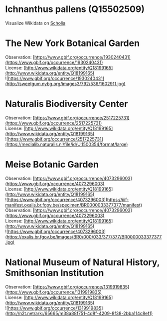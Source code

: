 
Ichnanthus pallens (Q15502509)
==============================
  
Visualize Wikidata on [Scholia](https://scholia.toolforge.org/taxon/Q15502509)
# The New York Botanical Garden
  
Observation: [https://www.gbif.org/occurrence/1930240431](https://www.gbif.org/occurrence/1930240431)  
License: [http://www.wikidata.org/entity/Q18199165](http://www.wikidata.org/entity/Q18199165)  
![https://www.gbif.org/occurrence/1930240431](http://sweetgum.nybg.org/images3/792/536/1602911.jpg)
# Naturalis Biodiversity Center
  
Observation: [https://www.gbif.org/occurrence/2517225731](https://www.gbif.org/occurrence/2517225731)  
License: [http://www.wikidata.org/entity/Q18199165](http://www.wikidata.org/entity/Q18199165)  
![https://www.gbif.org/occurrence/2517225731](https://medialib.naturalis.nl/file/id/U.1500354/format/large)
# Meise Botanic Garden
  
Observation: [https://www.gbif.org/occurrence/4073296003](https://www.gbif.org/occurrence/4073296003)  
License: [http://www.wikidata.org/entity/Q18199165](http://www.wikidata.org/entity/Q18199165)  
![https://www.gbif.org/occurrence/4073296003](https://iiif-manifest.oxalis.br.fgov.be/specimen/BR0000033377377/manifest)  
Observation: [https://www.gbif.org/occurrence/4073296003](https://www.gbif.org/occurrence/4073296003)  
License: [http://www.wikidata.org/entity/Q18199165](http://www.wikidata.org/entity/Q18199165)  
![https://www.gbif.org/occurrence/4073296003](https://oxalis.br.fgov.be/images/BR0/000/033/377/377/BR0000033377377.jpg)
# National Museum of Natural History, Smithsonian Institution
  
Observation: [https://www.gbif.org/occurrence/1319919835](https://www.gbif.org/occurrence/1319919835)  
License: [http://www.wikidata.org/entity/Q18199165](http://www.wikidata.org/entity/Q18199165)  
![https://www.gbif.org/occurrence/1319919835](http://n2t.net/ark:/65665/m38a88f751-4d8f-4209-8f38-2bba114c8ef1)